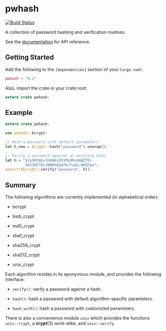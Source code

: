 # pwhash

[![Build Status](https://travis-ci.org/inejge/pwhash.svg?branch=master)](https://travis-ci.org/inejge/pwhash)

A collection of password hashing and verification routines.

See the [documentation](https://inejge.github.io/pwhash) for API reference.

## Getting Started

Add the following to the `[dependencies]` section of your `Cargo.toml`:

```toml
pwhash = "0.2"
```

Also, import the crate in your crate root:

```rust
extern crate pwhash;
```

## Example

```rust
extern crate pwhash;

use pwhash::bcrypt;

// Hash a password with default parameters.
let h_new = bcrypt::hash("password").unwrap();

// Verify a password against an existing hash.
let h = "$2y$05$bvIG6Nmid91Mu9RcmmWZfO\
         5HJIMCT8riNW0hEp8f6/FuA2/mHZFpe";
assert!(bcrypt::verify("password", h));
```

## Summary

The following algorithms are currently implemented (in alphabetical order):

* bcrypt

* bsdi_crypt

* md5_crypt

* sha1_crypt

* sha256_crypt

* sha512_crypt

* unix_crypt

Each algorithm resides in its eponymous module, and provides the following
interface:

* `verify()`: verify a password against a hash.

* `hash()`: hash a password with default algorithm-spacific parameters.

* `hash_with()`: hash a password with customized parameters.

There is also a convenience module `unix` which provides the functions
`unix::crypt`, a __crypt__(3) work-alike, and `unix::verify`.
